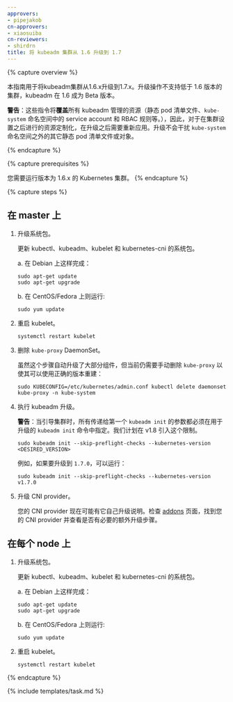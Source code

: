 ```yaml
---
approvers:
- pipejakob
cn-approvers:
- xiaosuiba
cn-reviewers:
- shirdrn
title: 将 kubeadm 集群从 1.6 升级到 1.7
---
```


{% capture overview %}


本指南用于将kubeadm集群从1.6.x升级到1.7.x。升级操作不支持低于 1.6 版本的集群，kubeadm 在 1.6 成为 Beta 版本。


**警告**：这些指令将**覆盖**所有 kubeadm 管理的资源（静态 pod 清单文件、`kube-system` 命名空间中的 service account 和 RBAC 规则等。），因此，对于在集群设置之后进行的资源定制化，在升级之后需要重新应用。升级不会干扰 `kube-system` 命名空间之外的其它静态 pod 清单文件或对象。

{% endcapture %}

{% capture prerequisites %}

您需要运行版本为 1.6.x 的 Kubernetes 集群。
{% endcapture %}

{% capture steps %}


## 在 master 上


1. 升级系统包。

   更新  kubectl、kubeadm、kubelet 和 kubernetes-cni 的系统包。

   a. 在 Debian 上这样完成：

       sudo apt-get update
       sudo apt-get upgrade

   b. 在 CentOS/Fedora 上则运行:

       sudo yum update


2. 重启 kubelet。

       systemctl restart kubelet


3. 删除 `kube-proxy` DaemonSet。

   虽然这个步骤自动升级了大部分组件，但当前仍需要手动删除 `kube-proxy` 以使其可以使用正确的版本重建：

       sudo KUBECONFIG=/etc/kubernetes/admin.conf kubectl delete daemonset kube-proxy -n kube-system


4. 执行 kubeadm 升级。

    **警告**：当引导集群时，所有传递给第一个 `kubeadm init` 的参数都必须在用于升级的 `kubeadm init` 命令中指定。我们计划在 v1.8 引入这个限制。

       sudo kubeadm init --skip-preflight-checks --kubernetes-version <DESIRED_VERSION>

   例如，如果要升级到 `1.7.0`，可以运行：

       sudo kubeadm init --skip-preflight-checks --kubernetes-version v1.7.0


5. 升级 CNI provider。

   您的 CNI provider 现在可能有它自己升级说明。检查 [addons](/docs/concepts/cluster-administration/addons/) 页面，找到您的 CNI provider 并查看是否有必要的额外升级步骤。


## 在每个 node 上


1. 升级系统包。

   更新  kubectl、kubeadm、kubelet 和 kubernetes-cni 的系统包。

   a. 在 Debian 上这样完成：

       sudo apt-get update
       sudo apt-get upgrade

   b. 在 CentOS/Fedora 上则运行:

       sudo yum update


2. 重启 kubelet。

       systemctl restart kubelet

{% endcapture %}

{% include templates/task.md %}
